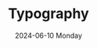 ---
date:
- 2024-06-10 Monday
coverimage: ../assets/lists_icon_1710524790703_0.jpg
description: Serves as a reference for the typefaces and typescales available for wonyoungjang.org
title: Typography
layout: typography
---